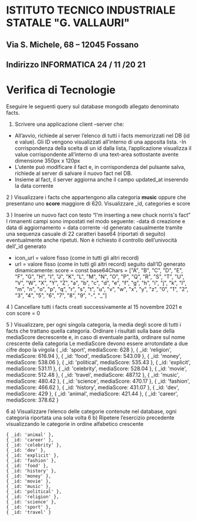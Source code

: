 # ISTITUTO TECNICO INDUSTRIALE STATALE "G. VALLAURI"

## Via S. Michele, 68 – 12045 Fossano

## Indirizzo INFORMATICA 24 / 11 /20 21

# Verifica di Tecnologie

Eseguire le seguenti query sul database mongodb allegato denominato facts.

1) Scrivere una applicazione client –server che:
- All’avvio, richiede al server l’elenco di tutti i facts memorizzati nel DB (id e value). Gli ID vengono
visualizzati all’interno di una apposita lista.
-In corrispondenza della scelta di un id dalla lista, l’applicazione visualizza il value corrispondente
all’interno di una text-area sottostante avente dimensione 350px x 120px
- L’utente può modificare il fact e, in corrispondenza del pulsante salva, richiede al server di salvare il
nuovo fact nel DB.
- Insieme al fact, il server aggiorna anche il campo updated_at inserendo la data corrente

2 ) Visualizzare i facts che appartengono alla categoria **music** oppure che presentano uno **score** maggiore di
620. Visualizzare _id, categories e score

3 ) Inserire un nuovo fact con testo “I'm inserting a new chuck norris's fact”
I rimanenti campi sono impostati nel modo seguente:
-data di creazione e data di aggiornamento = data corrente
-id generato casualmente tramite una sequenza casuale di 22 caratteri base64 (riportati di seguito)
eventualmente anche ripetuti. Non è richiesto il controllo dell’univocità dell’_id generato
- icon_url = valore fisso (come in tutti gli altri record)
- url = valore fisso (come in tutti gli altri record) seguito dall’ID generato dinamicamente:
 score =
const base64Chars = ["A", "B", "C", "D", "E", "F", "G", "H", "I", "J",
"K", "L", "M", "N", "O", "P", "Q", "R", "S", "T", "U", "V", "W", "X",
"Y", "Z", "a", "b", "c", "d", "e", "f", "g", "h", "i", "j", "k", "l",
"m", "n", "o", "p", "q", "r", "s", "t", "u", "v", "w", "x", "y", "z",
"0", "1", "2", "3", "4", "5", "6", "7", "8", "9", "-", "_"]

4 ) Cancellare tutti i facts creati successivamente al 15 novembre 2021 e con score = 0

5 ) Visualizzare, per ogni singola categoria, la media degli score di tutti i facts che trattano quella categoria.
Ordinare i risultati sulla base della mediaScore decrescente e, in caso di eventuale parità, ordinare sul nome
crescente della categoria Le mediaScore devono essere arrotondate a due cifre dopo la virgola
{ _id: 'sport', mediaScore: 628 },
{ _id: 'religion', mediaScore: 616.94 },
{ _id: 'food', mediaScore: 543.09 },
{ _id: 'money', mediaScore: 538.06 },
{ _id: 'political', mediaScore: 535.43 },
{ _id: 'explicit', mediaScore: 531.11 },
{ _id: 'celebrity', mediaScore: 528.04 },
{ _id: 'movie', mediaScore: 512.48 },
{ _id: 'travel', mediaScore: 487.12 },
{ _id: 'music', mediaScore: 480.42 },
{ _id: 'science', mediaScore: 470.17 },
{ _id: 'fashion', mediaScore: 466.62 },
{ _id: 'history', mediaScore: 431.07 },
{ _id: 'dev', mediaScore: 429 },
{ _id: 'animal', mediaScore: 421.44 },
{ _id: 'career', mediaScore: 378.62 }


6 a) Visualizzare l’elenco delle categorie contenute nel database, ogni categoria riportata una sola volta
6 b) Ripetere l’esercizio precedente visualizzando le categorie in ordine alfabetico crescente

```
{ _id: 'animal' },
{ _id: 'career' },
{ _id: 'celebrity' },
{ _id: 'dev' },
{ _id: 'explicit' },
{ _id: 'fashion' },
{ _id: 'food' },
{ _id: 'history' },
{ _id: 'money' },
{ _id: 'movie' },
{ _id: 'music' },
{ _id: 'political' },
{ _id: 'religion' },
{ _id: 'science' },
{ _id: 'sport' },
{ _id: 'travel' }
```
